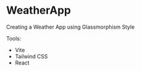 # WeatherApp
Creating a Weather App using Glassmorphism Style

Tools:
- Vite
- Tailwind CSS
- React

